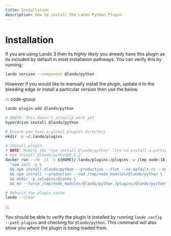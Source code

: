 ```yaml
---
title: Installation
description: How to install the Lando Python Plugin.
---
```


# Installation

If you are using Lando 3 then its *highly likely* you already have this plugin as its included by default in most installation pathways. You can verify this by running:

```sh
lando version --component @lando/python
```

However if you would like to manually install the plugin, update it to the bleeding edge or install a particular version then use the below.

::: code-group
```sh [lando 3.21+]
lando plugin-add @lando/python
```

```sh [hyperdrive]
# @NOTE: This doesn't actaully work yet
hyperdrive install @lando/python
```

```sh [docker]
# Ensure you have a global plugins directory
mkdir -p ~/.lando/plugins

# Install plugin
# NOTE: Modify the "npm install @lando/python" line to install a particular version eg
# npm install @lando/python@0.5.2
docker run --rm -it -v ${HOME}/.lando/plugins:/plugins -w /tmp node:18-alpine sh -c \
  "npm init -y \
  && npm install @lando/python --production --flat --no-default-rc --no-lockfile --link-duplicates \
  && npm install --production --cwd /tmp/node_modules/@lando/python \
  && mkdir -p /plugins/@lando \
  && mv --force /tmp/node_modules/@lando/python /plugins/@lando/python"

# Rebuild the plugin cache
lando --clear
```
:::

You should be able to verify the plugin is installed by running `lando config --path plugins` and checking for `@lando/python`. This command will also show you _where_ the plugin is being loaded from.
